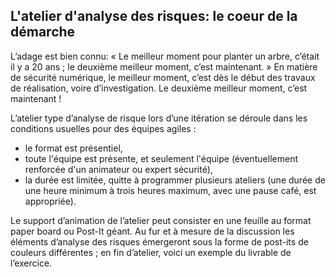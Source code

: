 ## L'atelier d'analyse des risques: le coeur de la démarche

L’adage est bien connu: « Le meilleur moment pour planter un arbre, c’était il y a 20 ans ; le deuxième meilleur moment, c’est maintenant. » En matière de sécurité numérique, le meilleur moment, c’est dès le début des travaux de réalisation, voire d’investigation. Le deuxième meilleur moment, c’est maintenant !

L’atelier type d’analyse de risque lors d’une itération se déroule dans les conditions usuelles pour des équipes agiles :
- le format est présentiel,
- toute l'équipe est présente, et seulement l'équipe (éventuellement renforcée d'un animateur ou expert sécurité),
- la durée est limitée, quitte à programmer plusieurs ateliers (une durée de une heure minimum à trois heures maximum, avec une pause café, est appropriée).

Le support d’animation de l’atelier peut consister en une feuille au format paper board ou Post-It géant. Au fur et à mesure de la discussion les éléments d’analyse des risques émergeront sous la forme de post-its de couleurs différentes ; en fin d’atelier, voici un exemple du livrable de l’exercice.
